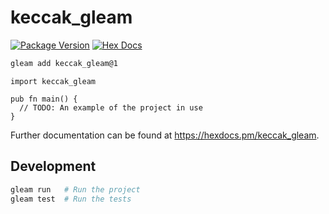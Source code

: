 # keccak_gleam

[![Package Version](https://img.shields.io/hexpm/v/keccak_gleam)](https://hex.pm/packages/keccak_gleam)
[![Hex Docs](https://img.shields.io/badge/hex-docs-ffaff3)](https://hexdocs.pm/keccak_gleam/)

```sh
gleam add keccak_gleam@1
```
```gleam
import keccak_gleam

pub fn main() {
  // TODO: An example of the project in use
}
```

Further documentation can be found at <https://hexdocs.pm/keccak_gleam>.

## Development

```sh
gleam run   # Run the project
gleam test  # Run the tests
```
